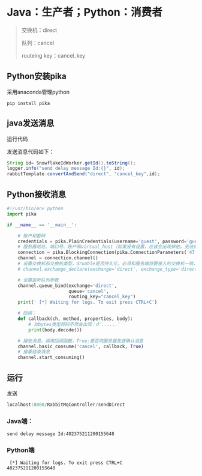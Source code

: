 # Java：生产者；Python：消费者

> 交换机：direct
>
> 队列：cancel
>
> routeing key：cancel_key



## Python安装pika

采用anaconda管理python

```shell
pip install pika
```



## java发送消息

运行代码

发送消息代码如下：

```java
String id= SnowflakeIdWorker.getId().toString();
logger.info("send delay message Id:{}", id);
rabbitTemplate.convertAndSend("direct", "cancel_key",id);
```

## Python接收消息

```python
#!/usr/bin/env python
import pika

if __name__ == '__main__':

    # 账户和密码
    credentials = pika.PlainCredentials(username='guest', password='guest')
    # 服务器地址、端口号、账户和virtual_host（如果没有设置，应该会出现排他，无法接入队列）
    connection = pika.BlockingConnection(pika.ConnectionParameters('47.98.175.227', 5672, '/', credentials))
    channel = connection.channel()
    # 设置交换机和交换机类型，druable是否持久化，必须和服务端将要接入的交换机一致，否则报错
    # channel.exchange_declare(exchange='direct', exchange_type='direct', durable=True)

    # 设置监听队列参数
    channel.queue_bind(exchange='direct',
                       queue='cancel',
                       routing_key="cancel_key")
    print(' [*] Waiting for logs. To exit press CTRL+C')

    # 回调：
    def callback(ch, method, properties, body):
        # 对bytes类型转码不然会出现：d'......'
        print(body.decode())

    # 接收消息，调用回调函数，True:是否向服务器发送确认消息
    channel.basic_consume('cancel', callback, True)
    # 接着结束消息
    channel.start_consuming()
```





## 运行

发送

```java
localhost:8080/RabbitMqController/sendDirect
```



### Java端：

```shell
send delay message Id:402375211200155648
```



### Python端

```shell
 [*] Waiting for logs. To exit press CTRL+C
402375211200155648
```

